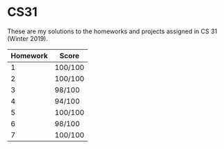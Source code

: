 # CS31
These are my solutions to the homeworks and projects assigned in CS 31 (Winter 2019).

| Homework | Score |
| ------- | ----- |
| 1 | 100/100  |
| 2 | 100/100  |
| 3 | 98/100  |
| 4 | 94/100  |
| 5 | 100/100  |
| 6 | 98/100  |
| 7 | 100/100  |
